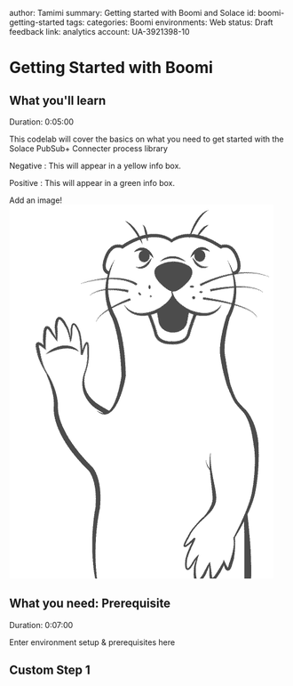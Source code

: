 author: Tamimi
summary: Getting started with Boomi and Solace
id: boomi-getting-started
tags:
categories: Boomi
environments: Web
status: Draft
feedback link: 
analytics account: UA-3921398-10

# Getting Started with Boomi

## What you'll learn
Duration: 0:05:00

This codelab will cover the basics on what you need to get started with the Solace PubSub+ Connecter process library

Negative
: This will appear in a yellow info box.

Positive
: This will appear in a green info box.

Add an image!
![Soly Image Caption](img/soly.gif)

## What you need: Prerequisite 
Duration: 0:07:00

Enter environment setup & prerequisites here

## Custom Step 1
